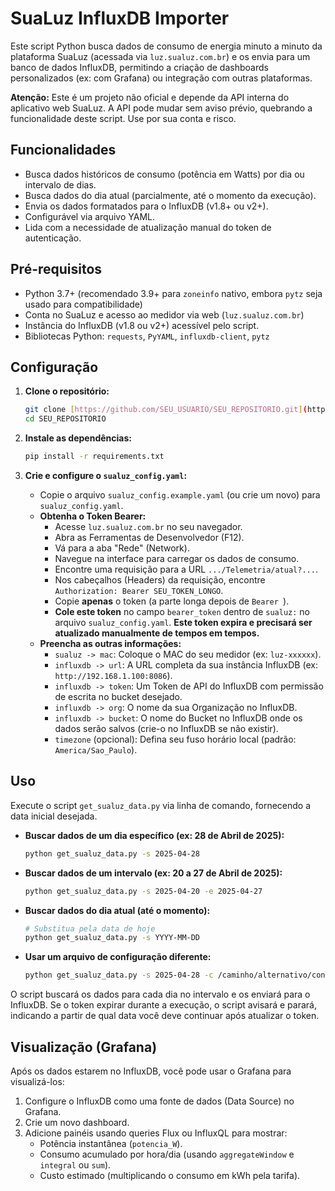 # SuaLuz InfluxDB Importer

Este script Python busca dados de consumo de energia minuto a minuto da plataforma SuaLuz (acessada via `luz.sualuz.com.br`) e os envia para um banco de dados InfluxDB, permitindo a criação de dashboards personalizados (ex: com Grafana) ou integração com outras plataformas.

**Atenção:** Este é um projeto não oficial e depende da API interna do aplicativo web SuaLuz. A API pode mudar sem aviso prévio, quebrando a funcionalidade deste script. Use por sua conta e risco.

## Funcionalidades

* Busca dados históricos de consumo (potência em Watts) por dia ou intervalo de dias.
* Busca dados do dia atual (parcialmente, até o momento da execução).
* Envia os dados formatados para o InfluxDB (v1.8+ ou v2+).
* Configurável via arquivo YAML.
* Lida com a necessidade de atualização manual do token de autenticação.

## Pré-requisitos

* Python 3.7+ (recomendado 3.9+ para `zoneinfo` nativo, embora `pytz` seja usado para compatibilidade)
* Conta no SuaLuz e acesso ao medidor via web (`luz.sualuz.com.br`)
* Instância do InfluxDB (v1.8 ou v2+) acessível pelo script.
* Bibliotecas Python: `requests`, `PyYAML`, `influxdb-client`, `pytz`

## Configuração

1.  **Clone o repositório:**
    ```bash
    git clone [https://github.com/SEU_USUARIO/SEU_REPOSITORIO.git](https://github.com/SEU_USUARIO/SEU_REPOSITORIO.git)
    cd SEU_REPOSITORIO
    ```

2.  **Instale as dependências:**
    ```bash
    pip install -r requirements.txt
    ```

3.  **Crie e configure o `sualuz_config.yaml`:**
    * Copie o arquivo `sualuz_config.example.yaml` (ou crie um novo) para `sualuz_config.yaml`.
    * **Obtenha o Token Bearer:**
        * Acesse `luz.sualuz.com.br` no seu navegador.
        * Abra as Ferramentas de Desenvolvedor (F12).
        * Vá para a aba "Rede" (Network).
        * Navegue na interface para carregar os dados de consumo.
        * Encontre uma requisição para a URL `.../Telemetria/atual?...`.
        * Nos cabeçalhos (Headers) da requisição, encontre `Authorization: Bearer SEU_TOKEN_LONGO`.
        * Copie **apenas** o token (a parte longa depois de `Bearer `).
        * **Cole este token** no campo `bearer_token` dentro de `sualuz:` no arquivo `sualuz_config.yaml`. **Este token expira e precisará ser atualizado manualmente de tempos em tempos.**
    * **Preencha as outras informações:**
        * `sualuz -> mac`: Coloque o MAC do seu medidor (ex: `luz-xxxxxx`).
        * `influxdb -> url`: A URL completa da sua instância InfluxDB (ex: `http://192.168.1.100:8086`).
        * `influxdb -> token`: Um Token de API do InfluxDB com permissão de escrita no bucket desejado.
        * `influxdb -> org`: O nome da sua Organização no InfluxDB.
        * `influxdb -> bucket`: O nome do Bucket no InfluxDB onde os dados serão salvos (crie-o no InfluxDB se não existir).
        * `timezone` (opcional): Defina seu fuso horário local (padrão: `America/Sao_Paulo`).

## Uso

Execute o script `get_sualuz_data.py` via linha de comando, fornecendo a data inicial desejada.

* **Buscar dados de um dia específico (ex: 28 de Abril de 2025):**
    ```bash
    python get_sualuz_data.py -s 2025-04-28
    ```

* **Buscar dados de um intervalo (ex: 20 a 27 de Abril de 2025):**
    ```bash
    python get_sualuz_data.py -s 2025-04-20 -e 2025-04-27
    ```

* **Buscar dados do dia atual (até o momento):**
    ```bash
    # Substitua pela data de hoje
    python get_sualuz_data.py -s YYYY-MM-DD
    ```

* **Usar um arquivo de configuração diferente:**
    ```bash
    python get_sualuz_data.py -s 2025-04-28 -c /caminho/alternativo/config.yaml
    ```

O script buscará os dados para cada dia no intervalo e os enviará para o InfluxDB. Se o token expirar durante a execução, o script avisará e parará, indicando a partir de qual data você deve continuar após atualizar o token.

## Visualização (Grafana)

Após os dados estarem no InfluxDB, você pode usar o Grafana para visualizá-los:

1.  Configure o InfluxDB como uma fonte de dados (Data Source) no Grafana.
2.  Crie um novo dashboard.
3.  Adicione painéis usando queries Flux ou InfluxQL para mostrar:
    * Potência instantânea (`potencia_W`).
    * Consumo acumulado por hora/dia (usando `aggregateWindow` e `integral` ou `sum`).
    * Custo estimado (multiplicando o consumo em kWh pela tarifa).